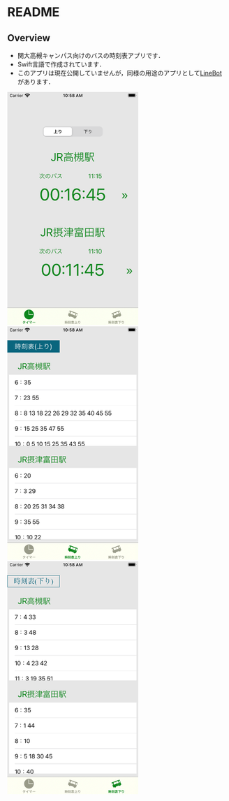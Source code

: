 # README

## Overview
- 関大高槻キャンパス向けのバスの時刻表アプリです．
- Swift言語で作成されています．
- このアプリは現在公開していませんが，同様の用途のアプリとして[LineBot](https://github.com/IidaTakuma/bus_bot)があります．

<img src="media/readme/main.png" width="300"> <img src="media/readme/timeTable_1.png" width="300"> <img src="media/readme/timeTable_2.png" width="300">
